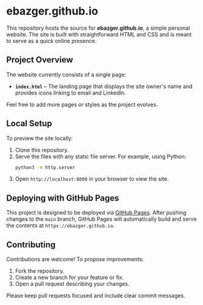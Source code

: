 # ebazger.github.io

This repository hosts the source for **ebazger.github.io**, a simple personal website.
The site is built with straightforward HTML and CSS and is meant to serve as a quick online presence.

## Project Overview

The website currently consists of a single page:

- **`index.html`** – The landing page that displays the site owner's name and provides icons linking to email and LinkedIn.

Feel free to add more pages or styles as the project evolves.

## Local Setup

To preview the site locally:

1. Clone this repository.
2. Serve the files with any static file server. For example, using Python:
   ```bash
   python3 -m http.server
   ```
3. Open `http://localhost:8000` in your browser to view the site.

## Deploying with GitHub Pages

This project is designed to be deployed via [GitHub Pages](https://pages.github.com/).
After pushing changes to the `main` branch, GitHub Pages will automatically build
and serve the contents at `https://ebazger.github.io`.

## Contributing

Contributions are welcome! To propose improvements:

1. Fork the repository.
2. Create a new branch for your feature or fix.
3. Open a pull request describing your changes.

Please keep pull requests focused and include clear commit messages.
